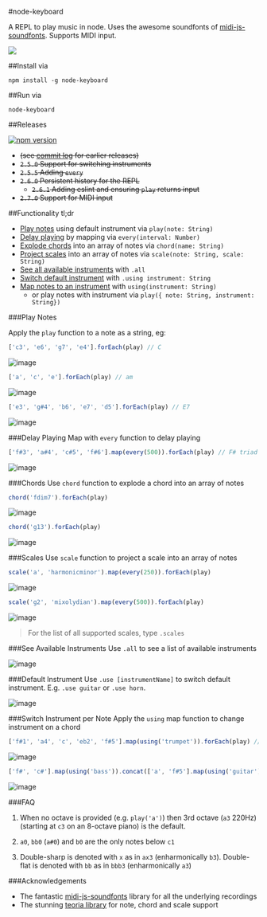 #node-keyboard

A REPL to play music in node. Uses the awesome soundfonts of [midi-js-soundfonts](https://github.com/gleitz/midi-js-soundfonts). Supports MIDI input.

![](https://media.giphy.com/media/l0MYPIsEjIrUFYNs4/giphy.gif)

##Install via

    npm install -g node-keyboard

##Run via

    node-keyboard

##Releases

[![npm version](https://badge.fury.io/js/node-keyboard.svg)](https://badge.fury.io/js/node-keyboard)

* ~~(see [commit log](https://github.com/justinjmoses/node-keyboard/commits/master) for earlier releases)~~
* ~~`2.5.0` Support for switching instruments~~
* ~~`2.5.5` Adding `every`~~
* ~~`2.6.0` Persistent history for the REPL~~
    * ~~`2.6.1` Adding eslint and ensuring `play` returns input~~
* ~~`2.7.0` Support for MIDI input~~

##Functionality tl;dr

* [Play notes](#play-notes) using default instrument via `play(note: String)`
* [Delay playing](#delay-playing) by mapping via `every(interval: Number)`
* [Explode chords](#chords) into an array of notes via `chord(name: String)` 
* [Project scales](#scales) into an array of notes via `scale(note: String, scale: String)`
* [See all available instruments](#see-available-instruments) with `.all`
* [Switch default instrument](#default-instrument) with `.using instrument: String`
* [Map notes to an instrument](#switch-instrument-per-note) with `using(instrument: String)`
    * or play notes with instrument via `play({ note: String, instrument: String})`

###Play Notes

Apply the `play` function to a note as a string, eg:

```javascript
['c3', 'e6', 'g7', 'e4'].forEach(play) // C
```
![image](https://cloud.githubusercontent.com/assets/799038/15515306/84b4e0f8-21bb-11e6-96a9-7a0917b9eb25.png)

```javascript
['a', 'c', 'e'].forEach(play) // am
```
![image](https://cloud.githubusercontent.com/assets/799038/15515351/bdccfa74-21bb-11e6-8140-c1f6fcb11282.png)

```javascript
['e3', 'g#4', 'b6', 'e7', 'd5'].forEach(play) // E7
```
![image](https://cloud.githubusercontent.com/assets/799038/15515362/d3c5f7fe-21bb-11e6-8a97-815e79b0fa16.png)

###Delay Playing
Map with `every` function to delay playing

```javascript
['f#3', 'a#4', 'c#5', 'f#6'].map(every(500)).forEach(play) // F# triad
```
![image](https://cloud.githubusercontent.com/assets/799038/15809361/72daa588-2b5d-11e6-81e3-cc7631cf00f7.png)

###Chords
Use `chord` function to explode a chord into an array of notes

```javascript
chord('fdim7').forEach(play)
```
![image](https://cloud.githubusercontent.com/assets/799038/15634513/018c8d52-2594-11e6-9315-b390b1c6e637.png)

```javascript
chord('g13').forEach(play)
```
![image](https://cloud.githubusercontent.com/assets/799038/15634521/26cf7ca0-2594-11e6-9f61-28b8e8fd969d.png)

###Scales
Use `scale` function to project a scale into an array of notes

```javascript
scale('a', 'harmonicminor').map(every(250)).forEach(play)
```
![image](https://cloud.githubusercontent.com/assets/799038/15809318/62a82718-2b5c-11e6-9e84-884d6f79315e.png)

```javascript
scale('g2', 'mixolydian').map(every(500)).forEach(play)
```
![image](https://cloud.githubusercontent.com/assets/799038/15809322/9005448e-2b5c-11e6-978d-0487f689b12c.png)

> For the list of all supported scales, type `.scales`

###See Available Instruments
Use `.all` to see a list of available instruments

![image](https://cloud.githubusercontent.com/assets/799038/15515672/624c272c-21bd-11e6-884b-25984cb2c1b7.png)

###Default Instrument
Use `.use [instrumentName]` to switch default instrument. E.g. `.use guitar` or `.use horn`.

![image](https://cloud.githubusercontent.com/assets/799038/15515555/b4a01b92-21bc-11e6-8d4d-355a530273ce.png)

###Switch Instrument per Note
Apply the `using` map function to change instrument on a chord

```javascript
['f#1', 'a4', 'c', 'eb2', 'f#5'].map(using('trumpet')).forEach(play) // fdim7
```
![image](https://cloud.githubusercontent.com/assets/799038/15515450/4ef16fa8-21bc-11e6-9264-deea8906e83c.png)

```javascript
['f#', 'c#'].map(using('bass')).concat(['a', 'f#5'].map(using('guitar'))).forEach(play) // f#m
```
![image](https://cloud.githubusercontent.com/assets/799038/15515502/83dfe5a0-21bc-11e6-98e7-0626f0db9707.png)

###FAQ

1. When no octave is provided (e.g. `play('a')`) then 3rd octave (`a3` 220Hz) (starting at `c3` on an 8-octave piano) is the default.

2. `a0`, `bb0` (`a#0`) and `b0` are the only notes below `c1`

3. Double-sharp is denoted with `x` as in `ax3` (enharmonically `b3`). Double-flat is denoted with `bb` as in `bbb3` (enharmonically `a3`)

###Acknowledgements

* The fantastic [midi-js-soundfonts](https://github.com/gleitz/midi-js-soundfonts) library for all the underlying recordings
* The stunning [teoria library](https://github.com/saebekassebil/teoria) for note, chord and scale support
